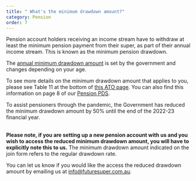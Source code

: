 ```yaml
---
title: " What's the minimum drawdown amount?"
category: Pension
order: 7
---
```

Pension account holders receiving an income stream have to withdraw at least the minimum pension payment from their super, as part of their annual income stream. This is known as the minimum pension drawdown.

The [annual minimum drawdown amount](<https://www.ato.gov.au/Rates/Key-superannuation-rates-and-thresholds/?page=9#:~:text=As%20the%20pension%20commenced%20on,a%20leap%20year)%20%3D%20%246%2C215.>) is set by the government and changes depending on your age.

To see more details on the minimum drawdown amount that applies to you, please see Table 11 at the bottom of [this ATO page](<https://www.ato.gov.au/Rates/Key-superannuation-rates-and-thresholds/?page=9#:~:text=As%20the%20pension%20commenced%20on,a%20leap%20year)%20%3D%20%246%2C215.>). You can also find this information on page 8 of our [Pension PDS](https://content.myfuturesuper.com.au/forms-docs/FS_PPPDS_20122022.pdf).

To assist pensioners through the pandemic, the Government has reduced the minimum drawdown amount by 50% until the end of the 2022-23 financial year.

**\
Please note, if you are setting up a new pension account with us and you wish to access the reduced minimum drawdown amount, you will have to explicitly note this to us.** The minimum drawdown amount indicated on the join form refers to the regular drawdown rate.

You can let us know if you would like the access the reduced drawdown amount by emailing us at [info@futuresuper.com.au](mailto:info@futuresuper.com.au).